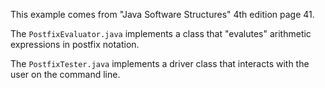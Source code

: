 This example comes from "Java Software Structures" 4th edition page 41.

The `PostfixEvaluator.java` implements a class that "evalutes" arithmetic expressions in postfix notation.

The `PostfixTester.java` implements a driver class that interacts with the user on the command line.